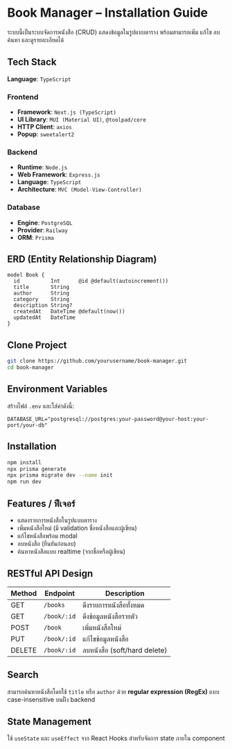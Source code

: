 # Book Manager – Installation Guide

ระบบนี้เป็นระบบจัดการหนังสือ (CRUD) แสดงข้อมูลในรูปแบบตาราง พร้อมสามารถเพิ่ม แก้ไข ลบ ค้นหา และดูรายละเอียดได้

## Tech Stack

**Language**: `TypeScript`

### Frontend 
- **Framework**:  `Next.js (TypeScript)`
- **UI Library**: `MUI (Material UI)`, `@toolpad/core`
- **HTTP Client**: `axios`
- **Popup**: `sweetalert2`

### Backend
- **Runtime**: `Node.js`
- **Web Framework**: `Express.js`
- **Language**: `TypeScript`
- **Architecture**: `MVC (Model-View-Controller)`

### Database
- **Engine**: `PostgreSQL`
- **Provider**: `Railway`
- **ORM**: `Prisma`

## ERD (Entity Relationship Diagram)
```prisma
model Book {
  id          Int      @id @default(autoincrement())
  title       String
  author      String
  category    String
  description String?
  createdAt   DateTime @default(now())
  updatedAt   DateTime
}
```

## Clone Project
```bash
git clone https://github.com/yourusername/book-manager.git
cd book-manager
```

## Environment Variables
สร้างไฟล์ `.env` และใส่ค่าดังนี้:
```env
DATABASE_URL="postgresql://postgres:your-password@your-host:your-port/your-db"
```

## Installation
```bash
npm install
npx prisma generate
npx prisma migrate dev --name init
npm run dev
```

## Features / ฟีเจอร์
- แสดงรายการหนังสือในรูปแบบตาราง
- เพิ่มหนังสือใหม่ (มี validation ชื่อหนังสือและผู้เขียน)
- แก้ไขหนังสือพร้อม modal
- ลบหนังสือ (ยืนยันก่อนลบ)
- ค้นหาหนังสือแบบ realtime (จากชื่อหรือผู้เขียน)

## RESTful API Design
| Method | Endpoint     | Description                     |
|--------|--------------|---------------------------------|
| GET    | `/books`     | ดึงรายการหนังสือทั้งหมด       |
| GET    | `/book/:id`  | ดึงข้อมูลหนังสือรายตัว         |
| POST   | `/book`      | เพิ่มหนังสือใหม่               |
| PUT    | `/book/:id`  | แก้ไขข้อมูลหนังสือ             |
| DELETE | `/book/:id`  | ลบหนังสือ (soft/hard delete)   |

## Search
สามารถค้นหาหนังสือโดยใช้ `title` หรือ `author` ด้วย **regular expression (RegEx)** แบบ case-insensitive บนฝั่ง backend

## State Management
ใช้ `useState` และ `useEffect` จาก React Hooks สำหรับจัดการ state ภายใน component

